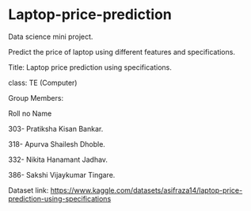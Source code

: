 # Laptop-price-prediction
Data science mini project.

Predict the price of laptop using different features and specifications.



Title: Laptop price prediction using specifications.

class: TE (Computer)


Group Members:


Roll no  Name


303-                    Pratiksha Kisan Bankar.


318-                  Apurva Shailesh Dhoble.


332-                  Nikita Hanamant Jadhav.


386-                   Sakshi Vijaykumar Tingare.


Dataset link: https://www.kaggle.com/datasets/asifraza14/laptop-price-prediction-using-specifications



